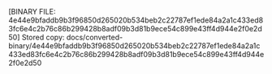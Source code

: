 [BINARY FILE: 4e44e9bfaddb9b3f96850d265020b534beb2c22787ef1ede84a2a1c433ed83fc6e4c2b76c86b299428b8adf09b3d81b9ece54c899e43ff4d944e2f0e2d50]
Stored copy: docs/converted-binary/4e44e9bfaddb9b3f96850d265020b534beb2c22787ef1ede84a2a1c433ed83fc6e4c2b76c86b299428b8adf09b3d81b9ece54c899e43ff4d944e2f0e2d50
